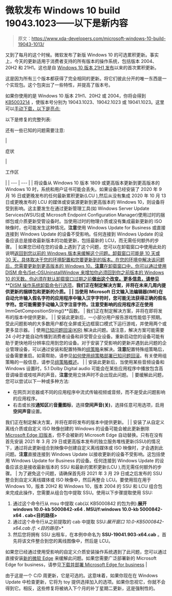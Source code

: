 # 微软发布 Windows 10 build 19043.1023——以下是新内容

> 原文：<https://www.xda-developers.com/microsoft-windows-10-build-19043-1013/>

又到了每月的这个时候。微软发布了新版 Windows 10 的可选累积更新。事实上，今天的更新适用于消费者支持的所有版本的操作系统，包括版本 2004、20H2 和 21H1。这也是自 [Windows 10 版本 21H1 发布](https://www.xda-developers.com/the-windows-10-may-2021-update-is-probably-coming-out-today/)以来的首次累积更新。

这是因为所有三个版本都获得了完全相同的更新。将它们彼此分开的唯一东西是一个实现包。这个包突出了一些特性，并提高了版本号。

如果你使用的是 Windows 10 版本 21H1、20H2 或 2004，你将会得到 [KB5003214](https://support.microsoft.com/en-us/topic/may-25-2021-kb5003214-os-builds-19041-1023-19042-1023-and-19043-1023-preview-8a58ac95-cf5e-4032-9272-23de9ee1d186) ，使版本号分别为 19043.1023、19042.1023 或 19041.1023。这里可以[手动下载，以下是亮点:](https://www.catalog.update.microsoft.com/Search.aspx?q=KB5003214)

以下是修复的完整列表:

还有一些已知的问题需要注意:

| 

症状

 | 

工作区

 |
| --- | --- |
| 将设备从 Windows 10 版本 1809 或更高版本更新到更高版本的 Windows 10 时，系统和用户证书可能会丢失。如果设备已经安装了 2020 年 9 月 16 日或更晚发布的任何最新累积更新(LCU ),然后从没有集成 2020 年 10 月 13 日或更晚发布的 LCU 的媒体或安装源更新到更高版本的 Windows 10，则设备将受到影响。这主要发生在通过更新管理工具(如 Windows Server Update Services(WSUS)或 Microsoft Endpoint Configuration Manager)使用过时的捆绑包或介质更新受管设备时。当使用过时的物理介质或没有集成最新更新的 ISO 映像时，也可能发生这种情况。**注意**使用 Windows Update for Business 或直接连接到 Windows Update 的设备不受影响。任何连接到 Windows Update 的设备应该总是接收最新版本的功能更新，包括最新的 LCU，而无需任何额外的步骤。 | 如果您已经在您的设备上遇到了这个问题，您可以在卸载窗口中使用此处的说明[返回到您以前的 Windows 版本来缓解这个问题。卸载窗口可能是 10 天或 30 天，具体取决于您的环境配置和您要更新到的版本。在您的环境中解决该问题后，您需要更新到更高版本的 Windows 10。**注意**在卸载窗口中，你可以通过使用 DISM 命令/Set-OSUninstallWindow 来增加你必须回到你之前版本的 Windows 10 的天数。你必须在默认卸载窗口过期之前**做出这个改变。更多信息，请参见**](https://support.microsoft.com/windows/recovery-options-in-windows-10-31ce2444-7de3-818c-d626-e3b5a3024da5#bkmk_section6) **[DISM 操作系统卸载命令行选项](https://docs.microsoft.com/windows-hardware/manufacture/desktop/dism-uninstallos-command-line-options)。**我们正在制定解决方案，并将在未来几周内提供更新的捆绑包和更新的介质。 |
| 当使用 Microsoft 日文输入法编辑器(IME)在自动允许输入假名字符的应用程序中输入汉字字符时，您可能无法获得正确的假名字符。您可能需要手动输入汉字注音字符。**注意**受影响的应用程序正在使用**ImmGetCompositionString()**函数。 | 我们正在制定解决方案，并将在即将发布的版本中提供更新。 |
| 安装此更新后，一小部分用户报告游戏性能低于预期。受此问题影响的大多数用户都在全屏或无边框窗口模式下运行游戏，并使用两个或更多显示器。 | 使用[已知问题回滚(KIR)](https://techcommunity.microsoft.com/t5/windows-it-pro-blog/known-issue-rollback-helping-you-keep-windows-devices-protected/ba-p/2176831) 解决此问题。请注意，解决方案可能需要 24 小时才能自动传播到消费者设备和非受管企业设备。重新启动您的设备可能有助于更快地将分辨率应用到您的设备。对于安装了受影响的更新并遇到此问题的企业管理设备，可以通过安装和配置特殊的[组策略](https://download.microsoft.com/download/e/e/e/eee62513-e95c-4d8a-99f8-2c1d62f15b0b/Windows%2010%20(2004%20&%2020H2)%20Known%20Issue%20Rollback%20042121%2001.msi)来解决。**注意**配置特殊组策略后，设备需要重启。如需帮助，请参见[如何使用组策略部署已知问题回滚](https://docs.microsoft.com/en-us/troubleshoot/windows-client/group-policy/use-group-policy-to-deploy-known-issue-rollback)。有关使用组策略的一般信息，请参见[组策略概述](https://docs.microsoft.com/en-us/previous-versions/windows/it-pro/windows-server-2012-r2-and-2012/hh831791(v=ws.11))。 |
| 安装此更新后，当使用某些音频设备和 Windows 设置时，5.1 Dolby Digital audio 可能会在某些应用程序中播放包含高音调噪音或吱吱声的声音。**注意**使用立体声时不会出现此问题。 | 要缓解此问题，您可以尝试以下一种或多种方法:

*   在网页浏览器或不同的应用程序中流式传输视频或音频，而不是受此问题影响的应用程序。
*   右击或长按**通知区**的**音量图标**，选择**空间声音(关)**，选择任意可用选项，启用**空间声音**设置。

我们正在制定解决方案，并将在即将发布的版本中提供更新。 |
| 安装了从自定义离线介质或自定义 ISO 映像创建的 Windows 的设备可能会被此更新删除 [Microsoft Edge 旧版本](https://support.microsoft.com/en-us/microsoft-edge/what-is-microsoft-edge-legacy-3e779e55-4c55-08e6-ecc8-2333768c0fb0)，但不会被新的 Microsoft Edge 自动替换。只有在没有首先安装 2021 年 3 月 29 日或更高版本发布的独立服务堆栈更新(SSU)的情况下，通过将此更新组合到映像中创建自定义离线媒体或 ISO 映像时，才会遇到此问题。**注意**直接连接到 Windows Update 以接收更新的设备不受影响。这包括使用 Windows Update for Business 的设备。任何连接到 Windows Update 的设备应该总是接收最新版本的 SSU 和最新的累积更新(LCU ),而无需任何额外的步骤。 | 为了避免这个问题，请确保首先将 2021 年 3 月 29 日或之后发布的 SSU 整合到自定义离线媒体或 ISO 映像中，然后再整合 LCU。要使用现在用于 Windows 10，版本 20H2 和 Windows 10，版本 2004 的 SSU 和 LCU 组合包来完成此操作，您需要从组合包中提取 SSU。使用以下步骤提取使用 SSU:

1.  通过这个命令行从 msu 中提取 cab(以 KB5000842 的包为例):**展开 windows 10.0-kb 5000842-x64 . MSU/f:windows 10.0-kb 5000842-x64 . cab<目的路径>**
2.  通过这个命令行从之前提取的 cab 中提取 SSU:**展开窗口 10.0-KB5000842-x64.cab /f:* <目的路径>**
3.  然后您将拥有 SSU 出租车，在本例中命名为 **SSU-19041.903-x64.cab** 。首先将该文件整合到您的离线图像中，然后是 LCU。

如果您已经通过使用受影响的自定义介质安装操作系统遇到了此问题，您可以通过直接安装[新的微软 Edge](https://www.microsoft.com/en-us/edge) 来缓解此问题。如果您需要广泛部署新的 Microsoft Edge for business，请参见[下载并部署 Microsoft Edge for business](https://www.microsoft.com/en-us/edge/business/download) |

由于这是一个 C/D 周更新，它是可选的。这意味着，如果你现在在 Windows Update 中检查更新，它将为 toy 提供选择加入的选项。如果你忽视它，你就不会得到它。相反，这些修复将被纳入下个月的补丁星期二更新，这是强制性的。